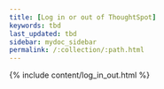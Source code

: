 ```yaml
---
title: [Log in or out of ThoughtSpot]
keywords: tbd
last_updated: tbd
sidebar: mydoc_sidebar
permalink: /:collection/:path.html
---
```


{% include content/log_in_out.html %}
